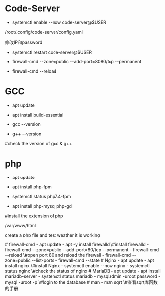 # Code-Server

- systemctl enable --now code-server@$USER 

/root/.config/code-server/config.yaml 

修改IP和password 

- systemctl restart code-server@$USER 

- firewall-cmd --zone=public --add-port=8080/tcp --permanent 

- firewall-cmd --reload 

# GCC

- apt update 

- apt install build-essential 

- gcc --version 

- g++ --version 

\#check the version of gcc & g++ 

# php

- apt update 

- apt install php-fpm 

- systemctl status php7.4-fpm 

- apt install php-mysql php-gd 

\#install the extension of php 

/var/www/html 

create a php file and test weather it is working 

<?php 

phpinfo(); 

\> 

# firewall-cmd

- apt update 
- apt -y install firewalld 

\#install firewalld 

- firewall-cmd --zone=public --add-port=80/tcp --permanent 
- firewall-cmd --reload 

\#open port 80 and reload the firewall 

- firewall-cmd --zone=public --list-ports 
- firewall-cmd --state 

# Nginx

- apt update 
- apt install nginx 

\#install Nginx 

- systemctl enable --now nginx 
- systemctl status nginx 

\#check the status of nginx 

# MariaDB

- apt update 
- apt install mariadb-server 
- systemctl status mariadb 

- mysqladmin -uroot password <password> 
- mysql -uroot -p<password> 

\#login to the database 

# man

- man sqrt 

\#查看sqrt库函数的手册